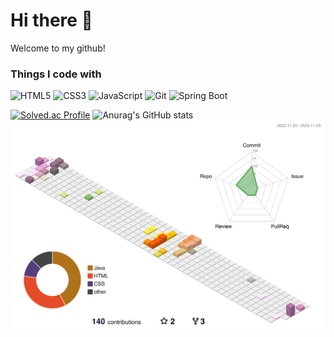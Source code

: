 <h1> Hi there 👋 </h1>
Welcome to my github!

<h3>Things I code with</h3>

![HTML5](https://img.shields.io/badge/-HTML5-E34F26?style=for-the-badge&logo=html5&logoColor=white)
![CSS3](https://img.shields.io/badge/-CSS3-1572B6?style=for-the-badge&logo=css3&logoColor=white)
![JavaScript](https://img.shields.io/badge/-JavaScript-F7DF1E?style=for-the-badge&logo=javascript&logoColor=white)
![Git](https://img.shields.io/badge/-Git-F05032?style=for-the-badge&logo=git&logoColor=white)
![Spring Boot](https://img.shields.io/badge/-SpringBoot-6DB33F?style=for-the-badge&logo=springboot&logoColor=white)
<!--
**chi980/chi980** is a ✨ _special_ ✨ repository because its `README.md` (this file) appears on your GitHub profile.

Here are some ideas to get you started:

- 🔭 I’m currently working on ...
- 🌱 I’m currently learning ...
- 👯 I’m looking to collaborate on ...
- 🤔 I’m looking for help with ...
- 💬 Ask me about ...
- 📫 How to reach me: ...
- 😄 Pronouns: ...
- ⚡ Fun fact: ...
-->
[![Solved.ac Profile](http://mazassumnida.wtf/api/v2/generate_badge?boj=chi980)](https://solved.ac/chi980/)
![Anurag's GitHub stats](https://github-readme-stats.vercel.app/api?username=chi980&show_icons=true&theme=catppuccin_latte)
![](./profile-3d-contrib/profile-south-season-animate.svg)
